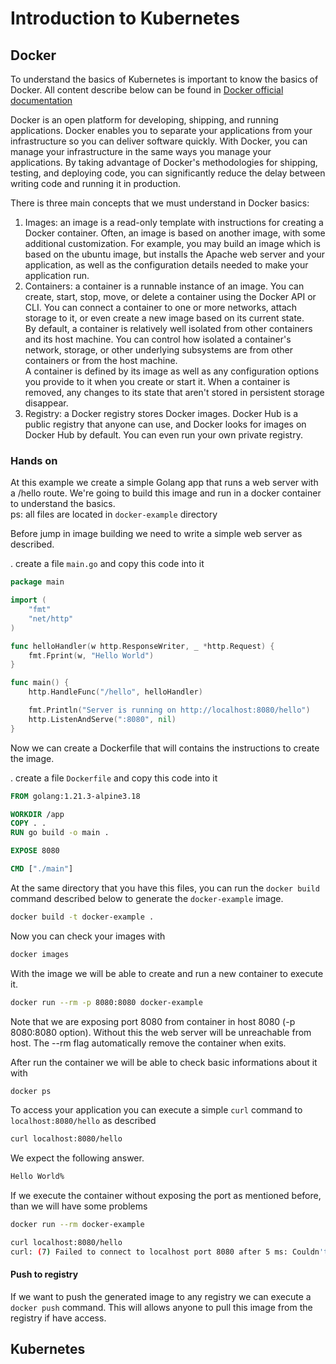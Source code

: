 # Introduction to Kubernetes

## Docker

To understand the basics of Kubernetes is important to know the basics of Docker. All content describe below can be found in [Docker official documentation](https://docs.docker.com/get-started/overview/)

Docker is an open platform for developing, shipping, and running applications. Docker enables you to separate your applications from your infrastructure so you can deliver software quickly. With Docker, you can manage your infrastructure in the same ways you manage your applications. By taking advantage of Docker's methodologies for shipping, testing, and deploying code, you can significantly reduce the delay between writing code and running it in production.

There is three main concepts that we must understand in Docker basics:

1. Images: an image is a read-only template with instructions for creating a Docker container. Often, an image is based on another image, with some additional customization. For example, you may build an image which is based on the ubuntu image, but installs the Apache web server and your application, as well as the configuration details needed to make your application run.  
2. Containers: a container is a runnable instance of an image. You can create, start, stop, move, or delete a container using the Docker API or CLI. You can connect a container to one or more networks, attach storage to it, or even create a new image based on its current state.  
By default, a container is relatively well isolated from other containers and its host machine. You can control how isolated a container's network, storage, or other underlying subsystems are from other containers or from the host machine.  
A container is defined by its image as well as any configuration options you provide to it when you create or start it. When a container is removed, any changes to its state that aren't stored in persistent storage disappear.  
3. Registry: a Docker registry stores Docker images. Docker Hub is a public registry that anyone can use, and Docker looks for images on Docker Hub by default. You can even run your own private registry.  

### Hands on

At this example we create a simple Golang app that runs a web server with a /hello route.
We're going to build this image and run in a docker container to understand the basics.  
ps: all files are located in `docker-example` directory

Before jump in image building we need to write a simple web server as described.  

. create a file `main.go` and copy this code into it

```go
package main

import (
	"fmt"
	"net/http"
)

func helloHandler(w http.ResponseWriter, _ *http.Request) {
	fmt.Fprint(w, "Hello World")
}

func main() {
	http.HandleFunc("/hello", helloHandler)

	fmt.Println("Server is running on http://localhost:8080/hello")
	http.ListenAndServe(":8080", nil)
}
```

Now we can create a Dockerfile that will contains the instructions to create the image.  

. create a file `Dockerfile` and copy this code into it

```dockerfile
FROM golang:1.21.3-alpine3.18

WORKDIR /app
COPY . .
RUN go build -o main .

EXPOSE 8080

CMD ["./main"]
```

At the same directory that you have this files, you can run the `docker build` command described below to generate the `docker-example` image.

```sh
docker build -t docker-example .
```

Now you can check your images with

```sh
docker images
```

With the image we will be able to create and run a new container to execute it.

```sh
docker run --rm -p 8080:8080 docker-example
```

Note that we are exposing port 8080 from container in host 8080 (-p 8080:8080 option). Without this the web server will be unreachable from host.
The --rm flag automatically remove the container when exits.

After run the container we will be able to check basic informations about it with

```sh
docker ps
```

To access your application you can execute a simple `curl` command to `localhost:8080/hello` as described

```sh
curl localhost:8080/hello
```

We expect the following answer.

```sh
Hello World%
```

If we execute the container without exposing the port as mentioned before, than we will have some problems

```sh
docker run --rm docker-example
```

```sh
curl localhost:8080/hello
curl: (7) Failed to connect to localhost port 8080 after 5 ms: Couldn't connect to server
```

#### Push to registry

If we want to push the generated image to any registry we can execute a `docker push` command. This will allows anyone to pull this image from the registry if have access.

## Kubernetes
